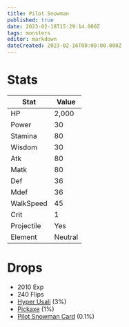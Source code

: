 ```yaml
---
title: Pilot Snowman
published: true
date: 2023-02-18T15:29:14.000Z
tags: monsters
editor: markdown
dateCreated: 2023-02-16T00:00:00.000Z
---
```


# Stats
|Stat|Value|
|-|-|
|HP|2,000|
|Power|30|
|Stamina|80|
|Wisdom|30|
|Atk|80|
|Matk|80|
|Def|36|
|Mdef|36|
|WalkSpeed|45|
|Crit|1|
|Projectile|Yes|
|Element|Neutral|

# Drops
 * 2010 Exp
 * 240 Flips
 * [Hyper Usali](/items/hyper-usali.md) (3%)
 * [Pickaxe](/items/pickaxe.md) (1%)
 * [Pilot Snowman Card](/items/pilot-snowman-card.md) (0.1%)
